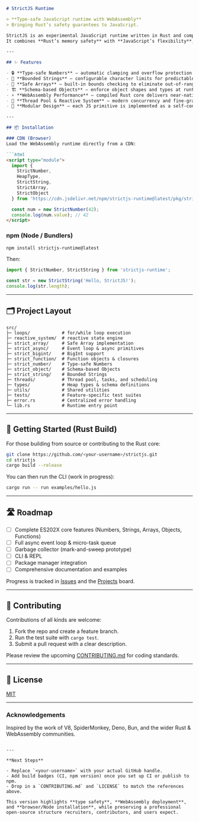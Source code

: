 ````markdown
# StrictJS Runtime

> **Type-safe JavaScript runtime with WebAssembly**  
> Bringing Rust’s safety guarantees to JavaScript.

StrictJS is an experimental JavaScript runtime written in Rust and compiled to WebAssembly.  
It combines **Rust’s memory safety** with **JavaScript’s flexibility**, enabling secure and predictable execution both in the browser and on the server.

---

## ✨ Features

- 🔒 **Type-safe Numbers** – automatic clamping and overflow protection.
- 📏 **Bounded Strings** – configurable character limits for predictable memory usage.
- 🧮 **Safe Arrays** – built-in bounds checking to eliminate out-of-range errors.
- 🏗️ **Schema-based Objects** – enforce object shapes and types at runtime.
- ⚡ **WebAssembly Performance** – compiled Rust core delivers near-native speed.
- 🧵 **Thread Pool & Reactive System** – modern concurrency and fine-grained reactivity.
- 🧰 **Modular Design** – each JS primitive is implemented as a self-contained Rust module.

---

## 📦 Installation

### CDN (Browser)
Load the WebAssembly runtime directly from a CDN:

```html
<script type="module">
  import {
    StrictNumber,
    HeapType,
    StrictString,
    StrictArray,
    StrictObject
  } from 'https://cdn.jsdelivr.net/npm/strictjs-runtime@latest/pkg/strictjs_runtime.js';

  const num = new StrictNumber(42);
  console.log(num.value); // 42
</script>
````

### npm (Node / Bundlers)

```bash
npm install strictjs-runtime@latest
```

Then:

```js
import { StrictNumber, StrictString } from 'strictjs-runtime';

const str = new StrictString('Hello, StrictJS!');
console.log(str.length);
```

---

## 🗂️ Project Layout

```
src/
├─ loops/            # for/while loop execution
├─ reactive_system/  # reactive state engine
├─ strict_array/     # Safe Array implementation
├─ strict_async/     # Event loop & async primitives
├─ strict_bigint/    # BigInt support
├─ strict_function/  # Function objects & closures
├─ strict_number/    # Type-safe Numbers
├─ strict_object/    # Schema-based Objects
├─ strict_string/    # Bounded Strings
├─ threads/          # Thread pool, tasks, and scheduling
├─ types/            # Heap types & schema definitions
├─ utils/            # Shared utilities
├─ tests/            # Feature-specific test suites
├─ error.rs          # Centralized error handling
└─ lib.rs            # Runtime entry point
```

---

## 🚀 Getting Started (Rust Build)

For those building from source or contributing to the Rust core:

```bash
git clone https://github.com/<your-username>/strictjs.git
cd strictjs
cargo build --release
```

You can then run the CLI (work in progress):

```bash
cargo run -- run examples/hello.js
```

---

## 🛣️ Roadmap

* [ ] Complete ES202X core features (Numbers, Strings, Arrays, Objects, Functions)
* [ ] Full async event loop & micro-task queue
* [ ] Garbage collector (mark-and-sweep prototype)
* [ ] CLI & REPL
* [ ] Package manager integration
* [ ] Comprehensive documentation and examples

Progress is tracked in [Issues](../../issues) and the [Projects](../../projects) board.

---

## 🤝 Contributing

Contributions of all kinds are welcome:

1. Fork the repo and create a feature branch.
2. Run the test suite with `cargo test`.
3. Submit a pull request with a clear description.

Please review the upcoming [CONTRIBUTING.md](CONTRIBUTING.md) for coding standards.

---

## 📄 License

[MIT](LICENSE)

---

### Acknowledgements

Inspired by the work of V8, SpiderMonkey, Deno, Bun, and the wider Rust & WebAssembly communities.

```

---

**Next Steps**

- Replace `<your-username>` with your actual GitHub handle.
- Add build badges (CI, npm version) once you set up CI or publish to npm.
- Drop in a `CONTRIBUTING.md` and `LICENSE` to match the references above.

This version highlights **type safety**, **WebAssembly deployment**, and **browser/Node installation**, while preserving a professional open-source structure recruiters, contributors, and users expect.
```
